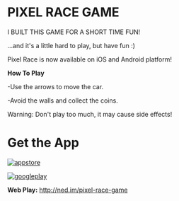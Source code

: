 PIXEL RACE GAME
=======

I BUILT THIS GAME FOR A SHORT TIME FUN!

...and it's a little hard to play, but have fun :)


Pixel Race is now available on iOS and Android platform!

**How To Play**

-Use the arrows to move the car.

-Avoid the walls and collect the coins.

Warning: Don't play too much, it may cause side effects!

Get the App
=======

[![appstore](http://dev.pixelrace.com/applestore.jpg)](https://itunes.apple.com/gb/app/pixel-race/id841405985)

[![googleplay](http://dev.pixelrace.com/google_play_icon.png)](https://play.google.com/store/apps/details?id=com.nebil.pixelrace)

**Web Play:** <http://ned.im/pixel-race-game>
